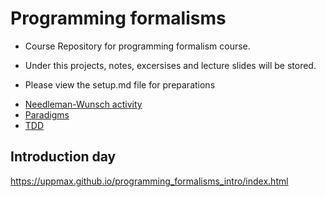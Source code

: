 # Programming formalisms
- Course Repository for programming formalism course.
- Under this projects, notes, excersises and lecture slides will be stored.

- Please view the setup.md file for preparations

 * [Needleman-Wunsch activity](DevelopmentDesign/Needleman_Wunsch_activity.md)
 * [Paradigms](DevelopmentDesign/notes_paradigms.md)
 * [TDD](testing-and-tdd/README.md)

## Introduction day
<https://uppmax.github.io/programming_formalisms_intro/index.html>
